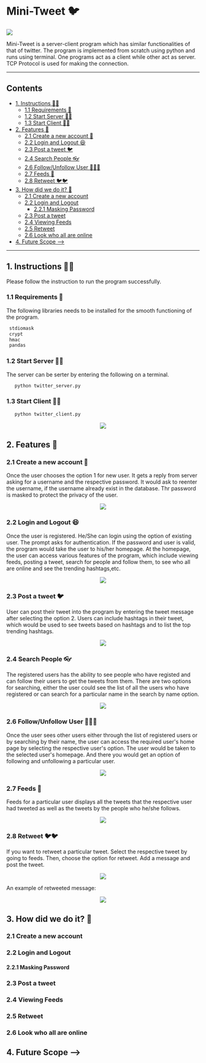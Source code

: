 # Mini-Tweet :bird: <!-- omit in toc -->

![](https://img.shields.io/static/v1?message=Python&logo=python&labelColor=5c5c5c&color=1182c3&logoColor=white&label=Code) 

Mini-Tweet is a server-client program which has similar functionalities of that of twitter. The program is implemented from scratch using python and runs using terminal. One programs act as a client while other act as server. TCP Protocol is used for making the connection.

---

## Contents <!-- omit in toc -->

- [1. Instructions 👨‍🏫](#1-instructions-)
  - [1.1 Requirements 🧾](#11-requirements-)
  - [1.2 Start Server 👨‍💻](#12-start-server-)
  - [1.3 Start Client :man_in_tuxedo:](#13-start-client-man_in_tuxedo)
- [2. Features 🍨](#2-features-)
  - [2.1 Create a new account 🏦](#21-create-a-new-account-)
  - [2.2 Login and Logout 😆](#22-login-and-logout-)
  - [2.3 Post a tweet 🐦](#23-post-a-tweet-)
  - [2.4 Search People 👓](#24-search-people-)
  - [2.6 Follow/Unfollow User 🧑‍🤝‍🧑](#26-followunfollow-user-)
  - [2.7 Feeds 📰](#27-feeds-)
  - [2.8 Retweet 🐦🐦](#28-retweet-)
- [3. How did we do it? 🤔](#3-how-did-we-do-it-)
  - [2.1 Create a new account](#21-create-a-new-account)
  - [2.2 Login and Logout](#22-login-and-logout)
    - [2.2.1 Masking Password](#221-masking-password)
  - [2.3 Post a tweet](#23-post-a-tweet)
  - [2.4 Viewing Feeds](#24-viewing-feeds)
  - [2.5 Retweet](#25-retweet)
  - [2.6 Look who all are online](#26-look-who-all-are-online)
- [4. Future Scope -->](#4-future-scope---)

---

## 1. Instructions 👨‍🏫

Please follow the instruction to run the program successfully.

### 1.1 Requirements 🧾

The following libraries needs to be installed for the smooth functioning of the program.

```bash
 stdiomask
 crypt
 hmac
 pandas
```

### 1.2 Start Server 👨‍💻

The server can be serter by entering the following on a terminal.

 ```bash
    python twitter_server.py
 ```

### 1.3 Start Client :man_in_tuxedo:

```bash
   python twitter_client.py
```

<p align="center">
  <img src="./images/start.png" />
</p>

## 2. Features 🍨

### 2.1 Create a new account 🏦

Once the user chooses the option 1 for new user. It gets a reply from server asking for a username and the respective password. It would ask to reenter the username, if the username already exist in the database. Thr password is masked to protect the privacy of the user.

<p align="center">
  <img src="./images/newAccount.png" />
</p>

### 2.2 Login and Logout 😆

Once the user is registered. He/She can login using the option of existing user. The prompt asks for authentication. If the password and user is valid, the program would take the user to his/her homepage. At the homepage, the user can access various features of the program, which include viewing feeds, posting a tweet, search for people and follow them, to see who all are online and see the trending hashtags,etc.

<p align="center">
  <img src="./images/existingU.png" />
</p>

### 2.3 Post a tweet 🐦

User can post their tweet into the program by entering the tweet message after selecting the option 2. Users can include hashtags in their tweet, which would be used to see tweets based on hashtags and to list the top trending hashtags.

<p align="center">
  <img src="./images/postTweet.png" />
</p>

### 2.4 Search People 👓

The registered users has the ability to see people who have registed and can follow their users to get the tweets from them. There are two options for searching, either the user could see the list of all the users who have registered or can search for a particular name in the search by name option.

<p align="center">
  <img src="./images/searchPeople.png" />
</p>

### 2.6 Follow/Unfollow User 🧑‍🤝‍🧑

Once the user sees other users either through the list of registered users or by searching by their name, the user can access the required user's home page by selecting the respective user's option. The user would be taken to the selected user's homepage. And there you would get an option of following and unfollowing a particular user.

<p align="center">
  <img src="./images/follow.png" />
</p>

### 2.7 Feeds 📰

Feeds for a particular user displays all the tweets that the respective user had tweeted as well as the tweets by the people who he/she follows.

<p align="center">
  <img src="./images/feeds.png" />
</p>

### 2.8 Retweet 🐦🐦

If you want to retweet a particular tweet. Select the respective tweet by going to feeds. Then, choose the option for retweet. Add a message and post the tweet.

<p align="center">
  <img src="./images/retweet.png" />
</p>

An example of retweeted message:

<p align="center">
  <img src="./images/retweetExample.png" />
</p>


## 3. How did we do it? 🤔 

### 2.1 Create a new account

### 2.2 Login and Logout

#### 2.2.1 Masking Password

### 2.3 Post a tweet

### 2.4 Viewing Feeds

### 2.5 Retweet

### 2.6 Look who all are online

## 4. Future Scope -->